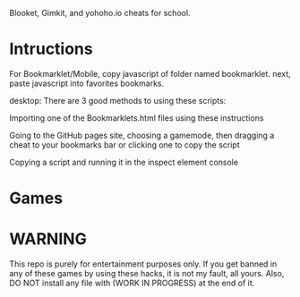 Blooket, Gimkit, and yohoho.io cheats for school.

# Intructions

For Bookmarklet/Mobile, copy javascript of folder named bookmarklet. next, paste javascript into favorites bookmarks.

desktop: There are 3 good methods to using these scripts:

Importing one of the Bookmarklets.html files using these instructions

Going to the GitHub pages site, choosing a gamemode, then dragging a cheat to your bookmarks bar or clicking one to copy the script

Copying a script and running it in the inspect element console
# Games

# WARNING 
This repo is purely for entertainment purposes only. If you get banned in any of these games by using these hacks, it is not my fault, all yours. Also, DO NOT install any file with (WORK IN PROGRESS) at the end of it.
